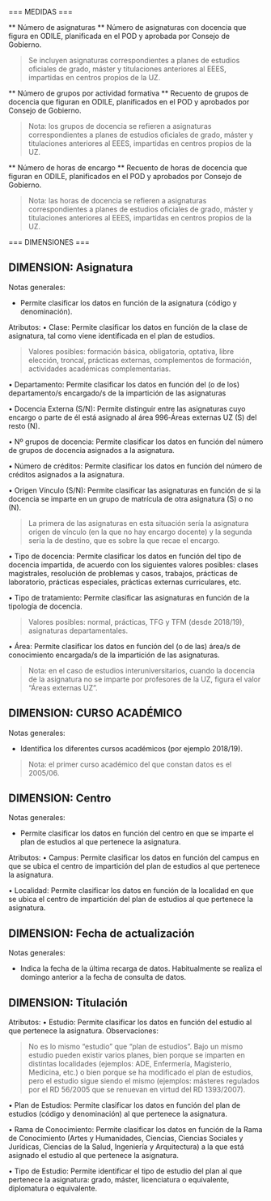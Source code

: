 === MEDIDAS ===

** Número de asignaturas **
Número de asignaturas con docencia que figura en ODILE, planificada en el POD y aprobada por Consejo de Gobierno.

>Se incluyen asignaturas correspondientes a planes de estudios oficiales de grado, máster y titulaciones
anteriores al EEES, impartidas en centros propios de la UZ.

** Número de grupos por actividad formativa **
Recuento de grupos de docencia que figuran en ODILE, planificados en el POD y aprobados por Consejo de Gobierno.

>Nota: los grupos de docencia se refieren a asignaturas correspondientes a planes de estudios oficiales de
grado, máster y titulaciones anteriores al EEES, impartidas en centros propios de la UZ.

** Número de horas de encargo **
Recuento de horas de docencia que figuran en ODILE, planificados en el POD y aprobados por Consejo de Gobierno.

>Nota: las horas de docencia se refieren a asignaturas correspondientes a planes de estudios oficiales de grado,
máster y titulaciones anteriores al EEES, impartidas en centros propios de la UZ.

=== DIMENSIONES ===

## DIMENSION: Asignatura ##

Notas generales:
- Permite clasificar los datos en función de la asignatura (código y denominación).

Atributos:
• Clase:
Permite clasificar los datos en función de la clase de asignatura, tal como viene identificada en el plan de estudios.

>Valores posibles: formación básica, obligatoria, optativa, libre elección, troncal, prácticas externas,
complementos de formación, actividades académicas complementarias.

• Departamento:
Permite clasificar los datos en función del (o de los) departamento/s encargado/s de la impartición de las asignaturas

• Docencia Externa (S/N):
Permite distinguir entre las asignaturas cuyo encargo o parte de él está asignado al área 996‐Áreas externas UZ (S) del resto (N).

• Nº grupos de docencia:
Permite clasificar los datos en función del número de grupos de docencia asignados a la asignatura.

• Número de créditos:
Permite clasificar los datos en función del número de créditos asignados a la asignatura.

• Origen Vínculo (S/N):
Permite clasificar las asignaturas en función de si la docencia se imparte en un grupo de matrícula de otra asignatura (S) o no (N).

>La primera de las asignaturas en esta situación sería la asignatura origen de vínculo (en la que no hay encargo
docente) y la segunda sería la de destino, que es sobre la que recae el encargo.

• Tipo de docencia:
Permite clasificar los datos en función del tipo de docencia impartida, de acuerdo con los siguientes valores posibles: clases magistrales, resolución de problemas y casos, trabajos, prácticas de laboratorio, prácticas especiales, prácticas externas curriculares, etc.

• Tipo de tratamiento:
Permite clasificar las asignaturas en función de la tipología de docencia.

>Valores posibles: normal, prácticas, TFG y TFM (desde 2018/19), asignaturas departamentales.

• Área:
Permite clasificar los datos en función del (o de las) área/s de conocimiento encargada/s de la impartición de las asignaturas.

>Nota: en el caso de estudios interuniversitarios, cuando la docencia de la asignatura no se imparte por
profesores de la UZ, figura el valor “Áreas externas UZ”.

## DIMENSION: CURSO ACADÉMICO ##

Notas generales:
- Identifica los diferentes cursos académicos (por ejemplo 2018/19).

>Nota: el primer curso académico del que constan datos es el 2005/06.

## DIMENSION: Centro ##

Notas generales:
- Permite clasificar los datos en función del centro en que se imparte el plan de estudios al que pertenece la asignatura.

Atributos:
• Campus:
Permite clasificar los datos en función del campus en que se ubica el centro de impartición del plan de estudios al que pertenece la asignatura.

• Localidad:
Permite clasificar los datos en función de la localidad en que se ubica el centro de impartición del plan de estudios al que pertenece la asignatura.

## DIMENSION: Fecha de actualización ##

Notas generales:
- Indica la fecha de la última recarga de datos. Habitualmente se realiza el domingo anterior a la fecha de consulta de datos.

## DIMENSION: Titulación ##

Atributos:
• Estudio:
Permite clasificar los datos en función del estudio al que pertenece la asignatura. Observaciones:

>No es lo mismo “estudio” que “plan de estudios”.
>Bajo un mismo estudio pueden existir varios planes, bien porque se imparten en distintas localidades
(ejemplos: ADE, Enfermería, Magisterio, Medicina, etc.) o bien porque se ha modificado el plan de estudios, pero el estudio sigue siendo el mismo (ejemplos: másteres regulados por el RD 56/2005 que se renuevan en virtud del RD 1393/2007).

• Plan de Estudios:
Permite clasificar los datos en función del plan de estudios (código y denominación) al que pertenece la asignatura.

• Rama de Conocimiento:
Permite clasificar los datos en función de la Rama de Conocimiento (Artes y Humanidades, Ciencias, Ciencias Sociales y Jurídicas, Ciencias de la Salud, Ingeniería y Arquitectura) a la que está asignado el estudio al que pertenece la asignatura.

• Tipo de Estudio:
Permite identificar el tipo de estudio del plan al que pertenece la asignatura: grado, máster, licenciatura o equivalente, diplomatura o equivalente.

